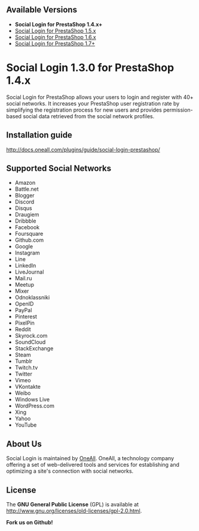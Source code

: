 ## Available Versions
* **Social Login for PrestaShop 1.4.x+**
* [Social Login for PrestaShop 1.5.x](https://github.com/oneall/social-login-prestashop/tree/prestashop/1.5.x)
* [Social Login for PrestaShop 1.6.x](https://github.com/oneall/social-login-prestashop/tree/prestashop/1.6.x)
* [Social Login for PrestaShop 1.7+](https://github.com/oneall/social-login-prestashop/tree/prestashop/1.7+)


# Social Login 1.3.0 for PrestaShop 1.4.x
Social Login for PrestaShop allows your users to login and register with 40+ social networks. 
It increases your PrestaShop user registration rate by simplifying the registration process for 
new users and provides permission-based social data retrieved from the social network profiles.


## Installation guide
http://docs.oneall.com/plugins/guide/social-login-prestashop/

## Supported Social Networks
* Amazon
* Battle.net
* Blogger
* Discord
* Disqus
* Draugiem
* Dribbble
* Facebook
* Foursquare
* Github.com
* Google
* Instagram
* Line
* LinkedIn
* LiveJournal
* Mail.ru
* Meetup
* Mixer
* Odnoklassniki
* OpenID
* PayPal
* Pinterest
* PixelPin
* Reddit
* Skyrock.com
* SoundCloud
* StackExchange
* Steam
* Tumblr
* Twitch.tv
* Twitter
* Vimeo
* VKontakte
* Weibo
* Windows Live
* WordPress.com
* Xing
* Yahoo
* YouTube

## About Us
Social Login is maintained by [OneAll](http://www.oneall.com/). OneAll, a technology company offering a set of 
web-delivered tools and services for establishing and optimizing a site's connection with social networks.

## License
The **GNU General Public License** (GPL) is available at http://www.gnu.org/licenses/old-licenses/gpl-2.0.html.


**Fork us on Github!**
